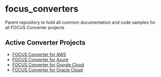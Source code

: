 # focus_converters
Parent repository to hold all common documentation and code samples for all FOCUS Converter projects

## Active Converter Projects

* [FOCUS Converter for AWS](https://github.com/finopsfoundation/focus_converter_aws)
* [FOCUS Converter for Azure](https://github.com/finopsfoundation/focus_converter_azure)
* [FOCUS Converter for Google Cloud](https://github.com/finopsfoundation/focus_converter_googlecloud)
* [FOCUS Converter for Oracle Cloud](https://github.com/finopsfoundation/focus_converter_oraclecloud)

